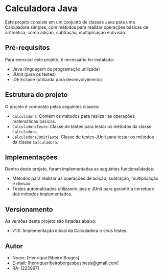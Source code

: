 # Calculadora Java

Este projeto consiste em um conjunto de classes Java para uma Calculadora simples, com métodos para realizar operações básicas de aritmética, como adição, subtração, multiplicação e divisão.

## Pré-requisitos

Para executar este projeto, é necessário ter instalado:
- Java (linguagem de programação utilizada)
- JUnit (para os testes)
- IDE Eclipse (utilizada para desenvolvimento)

## Estrutura do projeto

O projeto é composto pelas seguintes classes:
- `Calculadora`: Contém os métodos para realizar as operações matemáticas básicas.
- `CalculadoraTeste`: Classe de testes para testar os métodos da classe `Calculadora`.
- `CalculadoraJUnitTeste`: Classe de testes JUnit para testar os métodos da classe `Calculadora`.

## Implementações

Dentro deste projeto, foram implementadas as seguintes funcionalidades:
- Métodos para realizar as operações de adição, subtração, multiplicação e divisão.
- Testes automatizados utilizando java e JUnit para garantir a corretude dos métodos implementados.

## Versionamento

As versões deste projeto são listadas abaixo:
- v1.0: Implementação inicial da Calculadora e seus testes.

## Autor

- Nome: [Henrique Ribeiro Borges]
- E-mail: [henriqueribeiroborgesbusiness@gmail.com]
- RA: [223997]
